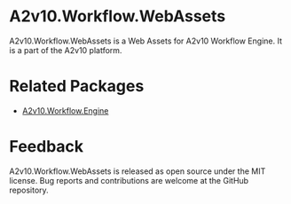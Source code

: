 ﻿# A2v10.Workflow.WebAssets
A2v10.Workflow.WebAssets is a Web Assets for A2v10 Workflow Engine. 
It is a part of the A2v10 platform. 


# Related Packages

* [A2v10.Workflow.Engine](https://www.nuget.org/packages/A2v10.Workflow.Engine)

# Feedback

A2v10.Workflow.WebAssets is released as open source under the MIT license. 
Bug reports and contributions are welcome at the GitHub repository.
